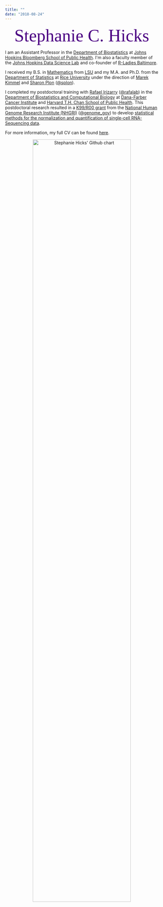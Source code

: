 ```yaml
---
title: ""
date: "2018-08-24"
---
```


<center><font color="#4B0082"><font style="font-size:6vw"><font face='Great Vibes'>Stephanie C. Hicks</font></font></font></center>

I am an Assistant Professor in the [Department of Biostatistics](https://www.jhsph.edu/departments/biostatistics/) at [Johns Hopkins Bloomberg School of Public Health](https://www.jhsph.edu). I'm also a faculty member of the [Johns Hopkins Data Science Lab](http://jhudatascience.org) and co-founder of [R-Ladies Baltimore](https://www.meetup.com/rladies-baltimore/). 

I received my B.S. in [Mathematics](https://www.math.lsu.edu) from [LSU](https://www.lsu.edu) and my M.A. and Ph.D. from the [Department of Statistics](http://statistics.rice.edu) at [Rice University](http://www.rice.edu) under the direction of [Marek Kimmel](http://statistics.rice.edu/feed/FacultyDisplay.aspx?FID=270) and [Sharon Plon](https://www.bcm.edu/people/view/b2601d8d-ffed-11e2-be68-080027880ca6/babc3eb0-c422-11e3-a42d-005056b104be) ([@splon](https://twitter.com/splon)). 

I completed my postdoctoral training with [Rafael Irizarry](http://rafalab.dfci.harvard.edu) ([@rafalab](https://twitter.com/rafalab)) in the [Department of Biostatistics and Computational Biology](http://bcb.dfci.harvard.edu) at [Dana-Farber Cancer Institute](http://www.dana-farber.org) and [Harvard T.H. Chan School of Public Health](http://www.hsph.harvard.edu/biostatistics). This postdoctoral research resulted in a [K99/R00 grant](https://grants.nih.gov/grants/guide/pa-files/PA-16-077.html) from the [National Human Genome Research Institute (NHGRI)](https://www.genome.gov/) ([@genome_gov](https://twitter.com/genome_gov)) to develop [statistical methods for the normalization and quantification of single-cell RNA-Sequencing data](https://projectreporter.nih.gov/project_info_description.cfm?aid=9243746&icde=32574421&ddparam=&ddvalue=&ddsub=&cr=1&csb=default&cs=ASC&pball=). 

For more information, my full CV can be found [here](../../CV/CV_StephanieHicks.pdf).


<center><img src="http://ghchart.rshah.org/4b0082/stephaniehicks" alt="Stephanie Hicks' Github chart" /, width = "80%", height = "80%"></a></center>